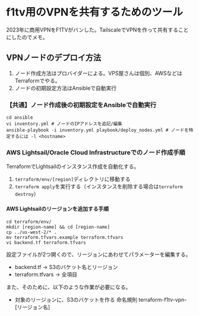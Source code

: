 # f1tv用のVPNを共有するためのツール

2023年に商用VPNをF1TVがバンした。TailscaleでVPNを作って共有することにしたのでメモ。

## VPNノードのデプロイ方法

1. ノード作成方法はプロバイダーによる。VPS屋さんは個別、AWSなどはTerraformでやる。
2. ノードの初期設定方法はAnsibleで自動実行

### 【共通】ノード作成後の初期設定をAnsibleで自動実行

``` shell
cd ansible
vi inventory.yml # ノードのIPアドレスを追記/編集
ansible-playbook -i inventory.yml playbook/deploy_nodes.yml # ノードを特定するには -l <hostname> 
```

### AWS Lightsail/Oracle Cloud Infrastructureでのノード作成手順

TerraformでLightsailのインスタンス作成を自動化する。

1. `terraform/env/[region]`ディレクトリに移動する
2. `terraform apply`を実行する（インスタンスを削除する場合は`terraform destroy`）

#### AWS Lightsailのリージョンを追加する手順

``` shell
cd terraform/env/
mkdir [region-name] && cd [region-name]
cp ../us-west-2/* .
mv terraform.tfvars.example terraform.tfvars
vi backend.tf terraform.tfvars
```

設定ファイルが2つ開くので、リージョンにあわせてパラメーターを編集する。

- backend.tf -> S3のバケット名とリージョン
- terraform.tfvars -> 全項目

また、そのために、以下のような作業が必要になる。

- 対象のリージョンに、S3のバケットを作る 命名規則 terraform-f1tv-vpn-[リージョン名]
